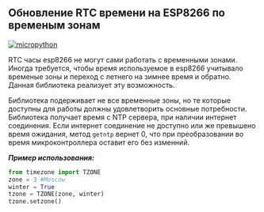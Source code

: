 ## Обновление RTC времени на ESP8266 по временым зонам

[![micropython](https://user-images.githubusercontent.com/13176091/53680744-4dfcc080-3ce8-11e9-94e1-c7985181d6a5.png)](https://micropython.org/)

RTC часы esp8266 не могут сами работать с временными зонами. Иногда требуется, чтобы время используемое в esp8266 учитывало временые зоны и переход с летнего на зимнее время и обратно. Данная библиотека реализует эту возможность. 

Библиотека подерживает не все временные зоны, но те которые доступны для работы должны удовлетворить основные потребности. Библиотека получает время с NTP сервера, при наличии интернет соединения. Если интернет соединение не доступно или же превышено время ожидания, метод ```getntp``` вернет 0, что при преобразовании во время микроконтроллера оставит его без изменний.


***Пример использования:***
```python
from timezone import TZONE
zone = 3 #Moscow
winter = True 
tzone = TZONE(zone, winter)
tzone.setzone() 
```
